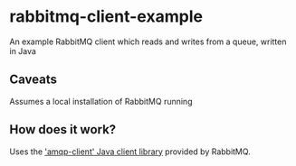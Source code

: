 # rabbitmq-client-example
An example RabbitMQ client which reads and writes from a queue, written in Java

## Caveats
Assumes a local installation of RabbitMQ running

## How does it work?
Uses the ['amqp-client' Java client library](https://www.rabbitmq.com/java-client.html) provided by RabbitMQ.
